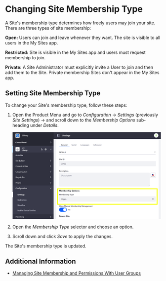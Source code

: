 # Changing Site Membership Type

A Site's membership type determines how freely users may join your site. There are three types of site membership:

**Open:** Users can join and leave whenever they want. The site is visible to all users in the My Sites app.

**Restricted:** Site is visible in the My Sites app and users must request membership to join.

**Private:** A Site Administrator must explicitly invite a User to join and then add them to the Site. Private membership Sites don't appear in the My Sites app.

## Setting Site Membership Type

To change your Site's membership type, follow these steps:

1. Open the Product Menu and go to *Configuration* &rarr; *Settings* (previously *Site Settings*) &rarr; and scroll down to the *Membership Options* sub-heading under *Details*.

    ![You can change the Site membership type from the Settings section of the Site Menu](./changing-site-membership-type/images/01.png)

1. Open the *Membership Type* selector and choose an option.

1. Scroll down and click *Save* to apply the changes.

The Site's membership type is updated.

## Additional Information

* [Managing Site Membership and Permissions With User Groups](../../../users-and-permissions/user-groups/managing-site-membership-and-permissions-with-user-groups)
